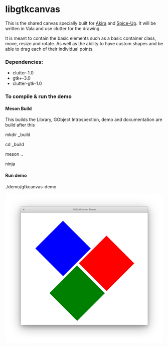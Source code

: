 # libgtkcanvas

This is the shared canvas specially built for [Akira](https://github.com/Alecaddd/Akira) and [Spice-Up](https://github.com/Philip-Scott/Spice-up). It will be written in Vala and use clutter for the drawing.

It is meant to contain the basic elements such as a basic container class, move, resize and rotate. As well as the ability to have custom shapes and be able to drag each of their individual points.

### Dependencies:

- clutter-1.0
- gtk+-3.0
- clutter-gtk-1.0

### To compile & run the demo

#### Meson Build

This builds the Library, GObject Introspection, demo and documentation are build after this

<p>mkdir _build</p>
<p>cd _build</p>
<p>meson ..</p>
<p>ninja</p>

#### Run demo

./demo/gtkcanvas-demo

<p align="center">
    <img src="demo/Screenshot.png" alt="Screenshot">
</p>
